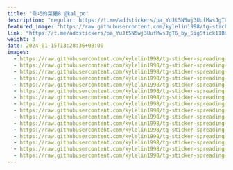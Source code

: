 ```yaml
---
title: "乖巧的菜豬8 @kal_pc"
description: "regular: https://t.me/addstickers/pa_YuJt5N5wj3UufMwsJgT6_by_SigStick11Bot"
featured_image: "https://raw.githubusercontent.com/kylelin1998/tg-sticker-spreading-worldwide-images/main/img/36bf3680-3660-4a2a-946a-3b61415fa2f3.jpg"
link: "https://t.me/addstickers/pa_YuJt5N5wj3UufMwsJgT6_by_SigStick11Bot"
weight: 3
date: 2024-01-15T13:28:36+08:00
images:
  - https://raw.githubusercontent.com/kylelin1998/tg-sticker-spreading-worldwide-images/main/img/36bf3680-3660-4a2a-946a-3b61415fa2f3.jpg
  - https://raw.githubusercontent.com/kylelin1998/tg-sticker-spreading-worldwide-images/main/img/68d0a727-9ea7-4b83-af55-7d0a74133ca0.jpg
  - https://raw.githubusercontent.com/kylelin1998/tg-sticker-spreading-worldwide-images/main/img/79267405-0a6e-4fd2-a275-6d0803199410.jpg
  - https://raw.githubusercontent.com/kylelin1998/tg-sticker-spreading-worldwide-images/main/img/8471c24e-2134-4988-850a-06817a2fb437.jpg
  - https://raw.githubusercontent.com/kylelin1998/tg-sticker-spreading-worldwide-images/main/img/97a6f61c-0f42-453d-b14c-16c1be33aa13.jpg
  - https://raw.githubusercontent.com/kylelin1998/tg-sticker-spreading-worldwide-images/main/img/43f16318-4384-4901-b8a7-16bc99988308.jpg
  - https://raw.githubusercontent.com/kylelin1998/tg-sticker-spreading-worldwide-images/main/img/6807e584-abfb-476a-9d2b-5654452e4df2.jpg
  - https://raw.githubusercontent.com/kylelin1998/tg-sticker-spreading-worldwide-images/main/img/cc498ead-1f60-4cad-a4ac-acb2360d7e5d.jpg
  - https://raw.githubusercontent.com/kylelin1998/tg-sticker-spreading-worldwide-images/main/img/691cb8f2-ca98-4c5a-ba5c-0ed13f97c6ad.jpg
  - https://raw.githubusercontent.com/kylelin1998/tg-sticker-spreading-worldwide-images/main/img/3de569a2-4d35-4b43-9908-2868351f5ba2.jpg
  - https://raw.githubusercontent.com/kylelin1998/tg-sticker-spreading-worldwide-images/main/img/06baf298-2ca2-4fed-ba41-59ef2ed3e06a.jpg
  - https://raw.githubusercontent.com/kylelin1998/tg-sticker-spreading-worldwide-images/main/img/d1caf313-7d08-4b69-940b-0bdcfec6fcdf.jpg
  - https://raw.githubusercontent.com/kylelin1998/tg-sticker-spreading-worldwide-images/main/img/1e071364-485d-4fcc-8483-9248c65d6920.jpg
  - https://raw.githubusercontent.com/kylelin1998/tg-sticker-spreading-worldwide-images/main/img/cccb9f2e-82d2-442d-a2eb-9e513f72c0f1.jpg
  - https://raw.githubusercontent.com/kylelin1998/tg-sticker-spreading-worldwide-images/main/img/659c4884-edb1-4b25-a9a3-c5714c3219ff.jpg
  - https://raw.githubusercontent.com/kylelin1998/tg-sticker-spreading-worldwide-images/main/img/e77c85bb-4380-4127-b7e8-7b17b68dd322.jpg
---
```

